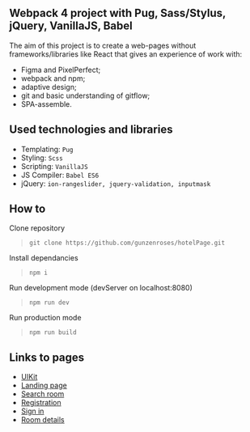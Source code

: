 ## Webpack 4 project with Pug, Sass/Stylus, jQuery, VanillaJS, Babel

The aim of this project is to create a web-pages without frameworks/libraries like React that gives an experience of work with:
- Figma and PixelPerfect;
- webpack and npm;
- adaptive design;
- git and basic understanding of gitflow;
- SPA-assemble.

## Used technologies and libraries

- Templating: `Pug`
- Styling: `Scss`
- Scripting: `VanillaJS`
- JS Compiler: `Babel ES6`
- jQuery: `ion-rangeslider, jquery-validation, inputmask`

## How to

Clone repository
>```git clone https://github.com/gunzenroses/hotelPage.git```

Install dependancies
>```npm i```

Run development mode (devServer on localhost:8080)
>```npm run dev```

Run production mode
>```npm run build```

## Links to pages
- [UIKit](https://gunzenroses.github.io/hotelPage/UIKit.html)
- [Landing page](https://gunzenroses.github.io/hotelPage/landing-page.html)
- [Search room](https://gunzenroses.github.io/hotelPage/search-room.html)
- [Registration](https://gunzenroses.github.io/hotelPage/registration.html)
- [Sign in](https://gunzenroses.github.io/hotelPage/signin.html)
- [Room details](https://gunzenroses.github.io/hotelPage/room-details.html)
